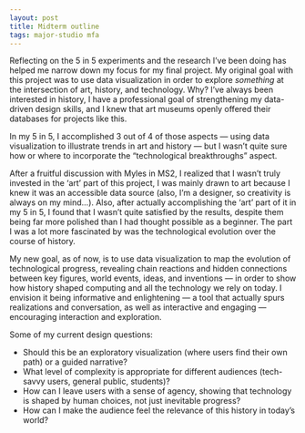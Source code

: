 ```yaml
---
layout: post
title: Midterm outline
tags: major-studio mfa
---
```


Reflecting on the 5 in 5 experiments and the research I’ve been doing has helped me narrow down my focus for my final project. My original goal with this project was to use data visualization in order to explore *something* at the intersection of art, history, and technology. Why? I’ve always been interested in history, I have a professional goal of strengthening my data-driven design skills, and I knew that art museums openly offered their databases for projects like this.

In my 5 in 5, I accomplished 3 out of 4 of those aspects — using data visualization to illustrate trends in art and history — but I wasn’t quite sure how or where to incorporate the “technological breakthroughs” aspect.

After a fruitful discussion with Myles in MS2, I realized that I wasn’t truly invested in the ‘art’ part of this project, I was mainly drawn to art because I knew it was an accessible data source (also, I’m a designer, so creativity is always on my mind…). Also, after actually accomplishing the ‘art’ part of it in my 5 in 5, I found that I wasn’t quite satisfied by the results, despite them being far more polished than I had thought possible as a beginner. The part I was a lot more fascinated by was the technological evolution over the course of history.

My new goal, as of now, is to use data visualization to map the evolution of technological progress, revealing chain reactions and hidden connections between key figures, world events, ideas, and inventions — in order to show how history shaped computing and all the technology we rely on today. I envision it being informative and enlightening — a tool that actually spurs realizations and conversation, as well as interactive and engaging — encouraging interaction and exploration.

Some of my current design questions:
* Should this be an exploratory visualization (where users find their own path) or a guided narrative?
* What level of complexity is appropriate for different audiences (tech-savvy users, general public, students)?
* How can I leave users with a sense of agency, showing that technology is shaped by human choices, not just inevitable progress?
* How can I make the audience feel the relevance of this history in today’s world?
